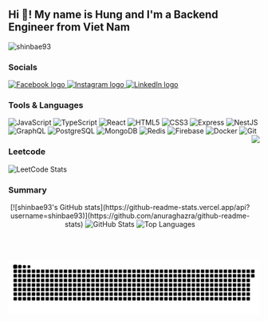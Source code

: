 <!-- Greeting Section -->
<h2 align="left">Hi 👋! My name is Hung and I'm a Backend Engineer from Viet Nam</h2>

<!-- Profile Views -->
<div align="left">
  <img src="https://komarev.com/ghpvc/?username=shinbae93&label=Profile%20views&color=0e75b6&style=flat" alt="shinbae93" />
</div>

<!-- Social Media Links -->
### Socials
<div align="left">
  <a href="https://www.facebook.com/shinbae.93" target="_blank">
    <img src="https://img.shields.io/static/v1?message=Facebook&logo=facebook&label=&color=009EFF&logoColor=white&labelColor=&style=for-the-badge" height="35" alt="Facebook logo" />
  </a>
  <a href="https://www.instagram.com/_shin.93/" target="_blank">
    <img src="https://img.shields.io/static/v1?message=Instagram&logo=instagram&label=&color=E4405F&logoColor=white&labelColor=&style=for-the-badge" height="35" alt="Instagram logo" />
  </a>
  <a href="https://www.linkedin.com/in/nvqhung93/" target="_blank">
    <img src="https://img.shields.io/static/v1?message=LinkedIn&logo=linkedin&label=&color=0077B5&logoColor=white&labelColor=&style=for-the-badge" height="35" alt="LinkedIn logo" />
  </a>
</div>

<!-- Tech Stack Icons -->
### Tools & Languages
<div align="left">
  <!-- Frontend & Core Languages -->
  <img src="https://cdn.jsdelivr.net/gh/devicons/devicon/icons/javascript/javascript-original.svg" height="30" width="42" alt="JavaScript" />
  <img src="https://cdn.jsdelivr.net/gh/devicons/devicon/icons/typescript/typescript-plain.svg" height="30" width="42" alt="TypeScript" />
  <img src="https://cdn.jsdelivr.net/gh/devicons/devicon/icons/react/react-original.svg" height="30" width="42" alt="React" />
  <img src="https://cdn.jsdelivr.net/gh/devicons/devicon/icons/html5/html5-original.svg" height="30" width="42" alt="HTML5" />
  <img src="https://cdn.jsdelivr.net/gh/devicons/devicon/icons/css3/css3-original.svg" height="30" width="42" alt="CSS3" />

  <!-- Backend & Databases -->
  <img src="https://cdn.jsdelivr.net/gh/devicons/devicon/icons/express/express-original-wordmark.svg" height="30" width="42" alt="Express" />
  <img src="https://cdn.jsdelivr.net/gh/devicons/devicon/icons/nestjs/nestjs-original.svg" height="30" width="42" alt="NestJS" />
  <img src="https://cdn.jsdelivr.net/gh/devicons/devicon/icons/graphql/graphql-plain.svg" height="30" width="42" alt="GraphQL" />
  <img src="https://cdn.jsdelivr.net/gh/devicons/devicon/icons/postgresql/postgresql-original.svg" height="30" width="42" alt="PostgreSQL" />
  <img src="https://cdn.jsdelivr.net/gh/devicons/devicon/icons/mongodb/mongodb-original.svg" height="30" width="42" alt="MongoDB" />
  <img src="https://cdn.jsdelivr.net/gh/devicons/devicon/icons/redis/redis-original.svg" height="30" width="42" alt="Redis" />
  <img src="https://cdn.jsdelivr.net/gh/devicons/devicon/icons/firebase/firebase-plain.svg" height="30" width="42" alt="Firebase" />

  <!-- DevOps & Tools -->
  <img src="https://cdn.jsdelivr.net/gh/devicons/devicon/icons/docker/docker-original.svg" height="30" width="42" alt="Docker" />
  <img src="https://cdn.jsdelivr.net/gh/devicons/devicon/icons/git/git-original.svg" height="30" width="42" alt="Git" />
</div>

<!-- Fun/Personality Image (Optional) -->
<img align="right" height="250" src="https://i.pinimg.com/originals/dc/ec/1b/dcec1b91a998db018ca3097ab1f19d93.gif" />

<!-- LeetCode Stats Card -->
### Leetcode
<div align="left">
  <img src="https://leetcard.jacoblin.cool/shinbae93?theme=dark&font=Comic%20Neue" alt="LeetCode Stats" />
</div>

<!-- GitHub Stats -->
### Summary
<div align="center">
  [![shinbae93's GitHub stats](https://github-readme-stats.vercel.app/api?username=shinbae93)](https://github.com/anuraghazra/github-readme-stats)
  <img src="https://github-readme-stats.vercel.app/api?hide_title=false&hide_rank=false&show_icons=true&include_all_commits=true&count_private=true&disable_animations=false&theme=dracula&locale=en&hide_border=false&username=shinbae93" height="150" alt="GitHub Stats" />
  <img src="https://github-readme-stats.vercel.app/api/top-langs?locale=en&hide_title=false&layout=compact&card_width=320&langs_count=6&theme=dracula&hide_border=false&hide=less,scss,sass&username=shinbae93" height="150" alt="Top Languages" />
</div>

<!-- Snake animation footer -->
<img src="https://raw.githubusercontent.com/shinbae93/shinbae93/main/assets/snake.svg" alt="Snake animation" />
